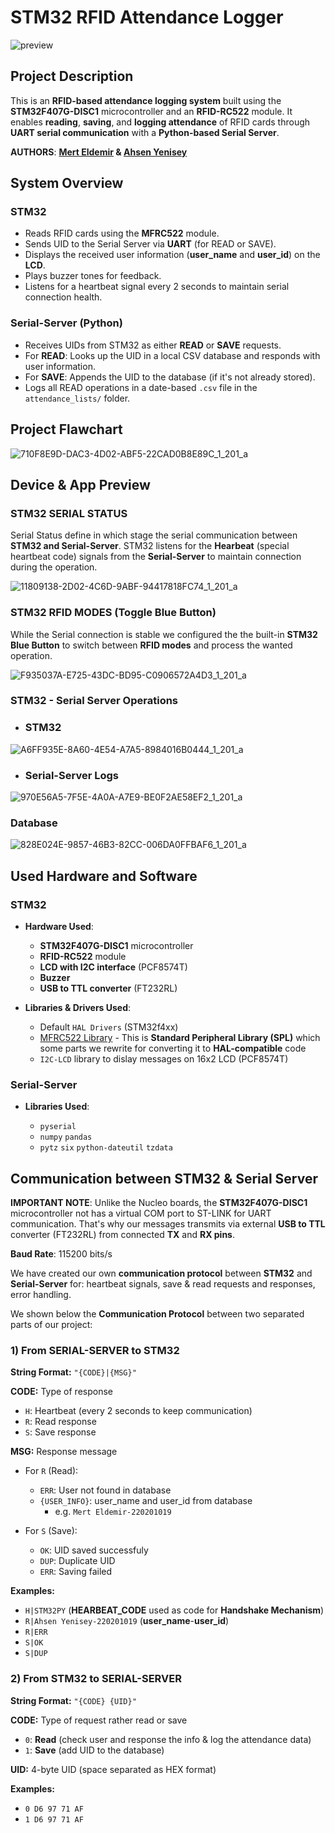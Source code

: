# STM32 RFID Attendance Logger

![preview](https://github.com/user-attachments/assets/d679b11e-f3bc-4dff-b29e-ed7bd3e67ba4)

## Project Description

This is an **RFID-based attendance logging system** built using the **STM32F407G-DISC1** microcontroller and an **RFID-RC522** module. It enables **reading**, **saving**, and **logging attendance** of RFID cards through **UART serial communication** with a **Python-based Serial Server**.

**AUTHORS**: **[Mert Eldemir](https://github.com/merteldem1r) & [Ahsen Yenisey](https://github.com/ahsenyenisey)**

## System Overview

### STM32

- Reads RFID cards using the **MFRC522** module.
- Sends UID to the Serial Server via **UART** (for READ or SAVE).
- Displays the received user information (**user_name** and **user_id**) on the **LCD**.
- Plays buzzer tones for feedback.
- Listens for a heartbeat signal every 2 seconds to maintain serial connection health.

### Serial-Server (Python)

- Receives UIDs from STM32 as either **READ** or **SAVE** requests.
- For **READ**: Looks up the UID in a local CSV database and responds with user information.
- For **SAVE**: Appends the UID to the database (if it's not already stored).
- Logs all READ operations in a date-based `.csv` file in the `attendance_lists/` folder.

## Project Flawchart

![710F8E9D-DAC3-4D02-ABF5-22CAD0B8E89C_1_201_a](https://github.com/user-attachments/assets/47f69778-43fb-4a11-be02-e5f067d4f07b)

## Device & App Preview

### STM32 SERIAL STATUS

Serial Status define in which stage the serial communication between **STM32 and Serial-Server**. STM32 listens for the **Hearbeat** (special heartbeat code) signals from the **Serial-Server** to maintain connection during the operation.

![11809138-2D02-4C6D-9ABF-94417818FC74_1_201_a](https://github.com/user-attachments/assets/273fc12b-dbd5-4602-a528-72e7e875f8bc)

### STM32 RFID MODES (Toggle Blue Button)

While the Serial connection is stable we configured the the built-in **STM32 Blue Button** to switch between **RFID modes** and process the wanted operation.

![F935037A-E725-43DC-BD95-C0906572A4D3_1_201_a](https://github.com/user-attachments/assets/a4d029a3-059f-48dc-ad56-b186f9eaec93)

### STM32 - Serial Server Operations

- ### STM32
  
![A6FF935E-8A60-4E54-A7A5-8984016B0444_1_201_a](https://github.com/user-attachments/assets/93afda48-6edd-47c0-b568-dbebdaf416e3)

- ### Serial-Server Logs
 
![970E56A5-7F5E-4A0A-A7E9-BE0F2AE58EF2_1_201_a](https://github.com/user-attachments/assets/b5e95958-dbbf-413d-b55e-aef6e90967f2)

### Database

![828E024E-9857-46B3-82CC-006DA0FFBAF6_1_201_a](https://github.com/user-attachments/assets/0d7e3045-f512-46d9-b30b-aed6ad9998d5)

## Used Hardware and Software

### STM32

- **Hardware Used**:

  - **STM32F407G-DISC1** microcontroller
  - **RFID-RC522** module
  - **LCD with I2C interface** (PCF8574T)
  - **Buzzer**
  - **USB to TTL converter** (FT232RL)

- **Libraries & Drivers Used**:

  - Default `HAL Drivers` (STM32f4xx)
  - [MFRC522 Library](https://github.com/MaJerle/stm32f429/tree/main/23-STM32F429_MFRC522) - This is **Standard Peripheral Library (SPL)** which some parts we rewrite for converting it to **HAL-compatible** code
  - `I2C-LCD` library to dislay messages on 16x2 LCD (PCF8574T)

### Serial-Server

- **Libraries Used**:

  - `pyserial`
  - `numpy` `pandas`
  - `pytz` `six` `python-dateutil` `tzdata`

## Communication between STM32 & Serial Server

**IMPORTANT NOTE**: Unlike the Nucleo boards, the **STM32F407G-DISC1** microcontroller not has a virtual COM port to ST-LINK for UART communication. That's why our messages transmits via external **USB to TTL** converter (FT232RL) from connected **TX** and **RX pins**.

**Baud Rate**: 115200 bits/s

We have created our own **communication protocol** between **STM32** and **Serial-Server** for: heartbeat signals, save & read requests and responses, error handling.

We shown below the **Communication Protocol** between two separated parts of our project:

### 1) From SERIAL-SERVER to STM32

**String Format:** `"{CODE}|{MSG}"`

**CODE:** Type of response

- `H`: Heartbeat (every 2 seconds to keep communication)
- `R`: Read response
- `S`: Save response

**MSG:** Response message

- For `R` (Read):

  - `ERR`: User not found in database
  - `{USER_INFO}`: user_name and user_id from database
    - e.g. `Mert Eldemir-220201019`

- For `S` (Save):

  - `OK`: UID saved successfuly
  - `DUP`: Duplicate UID
  - `ERR`: Saving failed

**Examples:**

- `H|STM32PY` (**HEARBEAT_CODE** used as code for **Handshake Mechanism**)
- `R|Ahsen Yenisey-220201019` (**user_name**-**user_id**)
- `R|ERR`
- `S|OK`
- `S|DUP`

### 2) From STM32 to SERIAL-SERVER

**String Format:** `"{CODE} {UID}"`

**CODE:** Type of request rather read or save

- `0`: **Read** (check user and response the info & log the attendance data)
- `1`: **Save** (add UID to the database)

**UID:** 4-byte UID (space separated as HEX format)

**Examples:**

- `0 D6 97 71 AF`
- `1 D6 97 71 AF`
